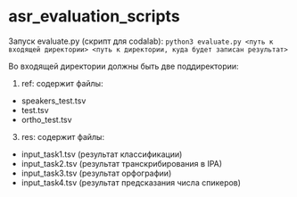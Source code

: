 # asr_evaluation_scripts
Запуск evaluate.py (скрипт для codalab):
`python3 evaluate.py <путь к входящей директории> <путь к директории, куда будет записан результат>`

Во входящей директории должны быть две поддиректории:
1. ref: содержит файлы:
- speakers_test.tsv
- test.tsv
- ortho_test.tsv
3. res: содержит файлы:
- input_task1.tsv (результат классификации)
- input_task2.tsv (результат транскрибирования в IPA)
- input_task3.tsv (результат орфографии)
- input_task4.tsv (результат предсказания числа спикеров)

